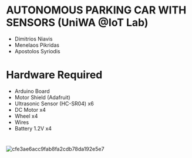 # AUTONOMOUS PARKING CAR WITH SENSORS (UniWA @IoT Lab)
  - Dimitrios Niavis
  - Menelaos Pikridas
  - Apostolos Syriodis

# Hardware Required
  - Arduino Board
  - Motor Shield (Adafruit)
  - Ultrasonic Sensor (HC-SR04) x6
  - DC Motor x4
  - Wheel x4
  - Wires
  - Battery 1.2V x4 
 
 #
 ![cfe3ae6acc9fab8fa2cdb78da192e5e7](https://user-images.githubusercontent.com/74604468/113871996-211b1180-97bc-11eb-8fce-af082051a365.png)

